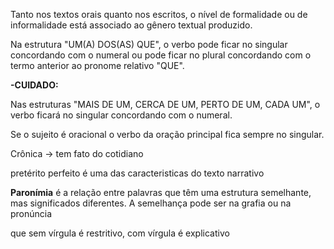 Tanto nos textos orais quanto nos escritos, o nível de formalidade ou de informalidade está associado ao gênero textual produzido.

Na estrutura "UM(A) DOS(AS) QUE", o verbo pode ficar no singular concordando com o numeral ou pode ficar no plural concordando com o termo anterior ao pronome relativo "QUE".

**-CUIDADO:**

Nas estruturas "MAIS DE UM, CERCA DE UM, PERTO DE UM, CADA UM", o verbo ficará no singular concordando com o numeral.


Se o sujeito é oracional o verbo da oração principal fica sempre no singular.

Crônica ->  tem fato do cotidiano

pretérito perfeito é uma das caracteristicas do texto narrativo

**Paronímia** é a relação entre palavras que têm uma estrutura semelhante, mas significados diferentes. A semelhança pode ser na grafia ou na pronúncia

que sem vírgula é restritivo, com vírgula é explicativo